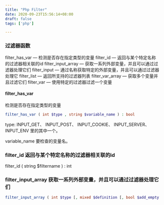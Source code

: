 ```yaml
---
title: "Php Filter"
date: 2020-09-23T15:56:14+08:00
draft: false
tags: ['php']

---
```


### 过滤器函数

filter_has_var — 检测是否存在指定类型的变量
filter_id — 返回与某个特定名称的过滤器相关联的id
filter_input_array — 获取一系列外部变量，并且可以通过过滤器处理它们
filter_input — 通过名称获取特定的外部变量，并且可以通过过滤器处理它
filter_list — 返回所支持的过滤器列表
filter_var_array — 获取多个变量并且过滤它们
filter_var — 使用特定的过滤器过滤一个变量


#### filter_has_var

检测是否存在指定类型的变量

```php
filter_has_var ( int $type , string $variable_name ) : bool
```

type: INPUT_GET、 INPUT_POST、 INPUT_COOKIE、 INPUT_SERVER、 INPUT_ENV 里的其中一个。

variable_name 要检查的变量名。


### filter_id  返回与某个特定名称的过滤器相关联的id

filter_id ( string $filtername ) : int


### filter_input_array 获取一系列外部变量，并且可以通过过滤器处理它们

```php
filter_input_array ( int $type [, mixed $definition [, bool $add_empty = true ]] ) : mixed
```